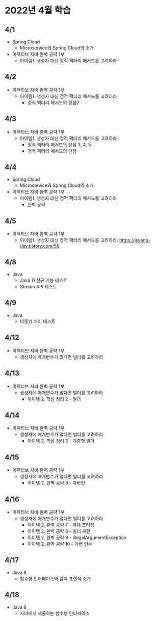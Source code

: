 # 2022년 4월 학습

## 4/1

- Spring Cloud
  - Microservice와 Spring Cloud의 소개
- 이펙티브 자바 완벽 공략 1부
  - 아이템1. 생성자 대신 정적 팩터리 메서드를 고려하라

## 4/2

- 이펙티브 자바 완벽 공략 1부
  - 아이템1. 생성자 대신 정적 팩터리 메서드를 고려하라
    - 정적 팩터리 메서드의 장점2

## 4/3

- 이펙티브 자바 완벽 공략 1부
  - 아이템1. 생성자 대신 정적 팩터리 메서드를 고려하라
    - 정적 팩터리 메서드의 장점 3, 4, 5
    - 정적 팩터리 메서드의 단점

## 4/4

- Spring Cloud
  - Microservice와 Spring Cloud의 소개
- 이펙티브 자바 완벽 공략 1부
  - 아이템1. 생성자 대신 정적 팩터리 메서드를 고려하라
    - 완벽 공략

## 4/5

- 이펙티브 자바 완벽 공략 1부
  - 아이템1. 생성자 대신 정적 팩터리 메서드를 고려하라: <https://jsyang-dev.tistory.com/55>

## 4/8

- Java
  - Java 11 신규 기능 테스트
  - Stream API 테스트

## 4/9

- Java
  - 비동기 처리 테스트

## 4/12

- 이펙티브 자바 완벽 공략 1부
  - 생성자에 매개변수가 많다면 빌더를 고려하라

## 4/13

- 이펙티브 자바 완벽 공략 1부
  - 생성자에 매개변수가 많다면 빌더를 고려하라
    - 아이템 2. 핵심 정리 2 - 빌더

## 4/14

- 이펙티브 자바 완벽 공략 1부
  - 생성자에 매개변수가 많다면 빌더를 고려하라
    - 아이템 2. 핵심 정리 3 - 계층형 빌더

## 4/15

- 이펙티브 자바 완벽 공략 1부
  - 생성자에 매개변수가 많다면 빌더를 고려하라
    - 아이템 2. 완벽 공략 6 - 자바빈

## 4/16

- 이펙티브 자바 완벽 공략 1부
  - 생성자에 매개변수가 많다면 빌더를 고려하라
    - 아이템 2. 완벽 공략 7 - 객체 프리징
    - 아이템 2. 완벽 공략 8 - 빌더 패턴
    - 아이템 2. 완벽 공략 9 - IllegalArgumentException
    - 아이템 2. 완벽 공략 10 - 가변 인수

## 4/17

- Java 8
  - 함수형 인터페이스와 람다 표현식 소개

## 4/18

- Java 8
  - 자바에서 제공하는 함수형 인터페이스
